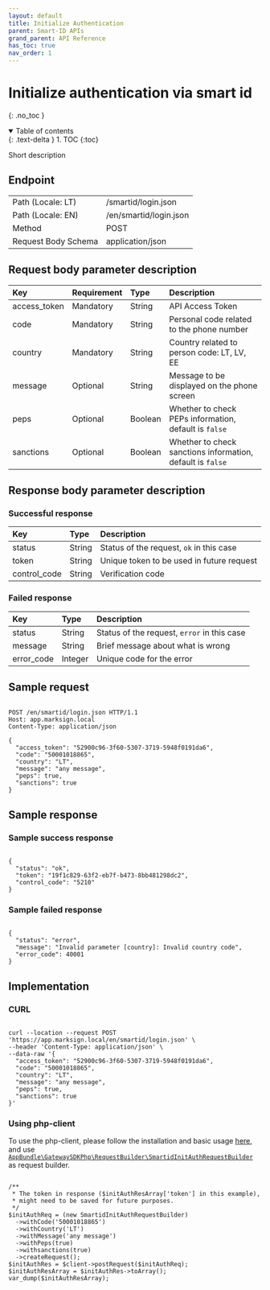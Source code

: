 ```yaml
---
layout: default
title: Initialize Authentication
parent: Smart-ID APIs
grand_parent: API Reference
has_toc: true
nav_order: 1
---
```


# Initialize authentication via smart id
{: .no_toc }

<details open markdown="block">
  <summary>
    Table of contents
  </summary>
  {: .text-delta }
1. TOC
{:toc}
</details>

Short description

## Endpoint

<table>
  <tbody>
    <tr>
      <td>Path (Locale: LT)</td>
      <td>/smartid/login.json</td>
    </tr>
    <tr>
      <td>Path (Locale: EN)</td>
      <td>/en/smartid/login.json</td>
    </tr>
    <tr>
      <td>Method</td>
      <td>POST</td>
    </tr>
    <tr>
      <td>Request Body Schema</td>
      <td>application/json</td>
    </tr>
  </tbody>
</table>



## Request body parameter description

| Key | Requirement | Type | Description |
| :--- | :--- | :--- | :--- |
| access_token | Mandatory | String | API Access Token |
| code | Mandatory | String | Personal code related to the phone number |
| country | Mandatory | String | Country related to person code: LT, LV, EE |
| message | Optional | String | Message to be displayed on the phone screen |
| peps | Optional | Boolean | Whether to check PEPs information, default is `false` |
| sanctions | Optional | Boolean | Whether to check sanctions information, default is `false` |



## Response body parameter description

### Successful response

| Key | Type | Description |
| :--- | :--- | :--- |
| status | String | Status of the request, `ok` in this case |
| token | String | Unique token to be used in future request |
| control_code | String | Verification code |


### Failed response

| Key | Type | Description |
| :--- | :--- | :--- |
| status | String | Status of the request, `error` in this case |
| message | String | Brief message about what is wrong |
| error_code | Integer | Unique code for the error |


## Sample request

```

POST /en/smartid/login.json HTTP/1.1
Host: app.marksign.local
Content-Type: application/json

{
  "access_token": "52900c96-3f60-5307-3719-5948f0191da6",
  "code": "50001018865",
  "country": "LT",
  "message": "any message",
  "peps": true,
  "sanctions": true
}

```

## Sample response

### Sample success response

```

{
  "status": "ok",
  "token": "19f1c829-63f2-eb7f-b473-8bb481298dc2",
  "control_code": "5210"
}

```

### Sample failed response

```

{
  "status": "error",
  "message": "Invalid parameter [country]: Invalid country code",
  "error_code": 40001
}

```

## Implementation

### CURL

```

curl --location --request POST 'https://app.marksign.local/en/smartid/login.json' \
--header 'Content-Type: application/json' \
--data-raw '{
  "access_token": "52900c96-3f60-5307-3719-5948f0191da6",
  "code": "50001018865",
  "country": "LT",
  "message": "any message",
  "peps": true,
  "sanctions": true
}'

```

### Using php-client

To use the php-client, please follow the installation and basic usage [here](/documentation/sdk-php-client.html#usage), and use [`AppBundle\GatewaySDKPhp\RequestBuilder\SmartidInitAuthRequestBuilder`](/documentation/class-ref/GatewaySDKPhp/RequestBuilder/SmartidInitAuthRequestBuilder.html) as request builder.

```

/**
 * The token in response ($initAuthResArray['token'] in this example),
 * might need to be saved for future purposes.
 */
$initAuthReq = (new SmartidInitAuthRequestBuilder)
  ->withCode('50001018865')
  ->withCountry('LT')
  ->withMessage('any message')
  ->withPeps(true)
  ->withsanctions(true)
  ->createRequest();
$initAuthRes = $client->postRequest($initAuthReq);
$initAuthResArray = $initAuthRes->toArray();
var_dump($initAuthResArray);

```
